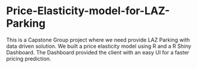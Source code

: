 # Price-Elasticity-model-for-LAZ-Parking
This is a Capstone Group project where we need provide LAZ Parking with data driven solution. We built a price elasticity model using R and a R Shiny Dashboard. The Dashboard provided the client with an easy UI for a faster pricing prediction.
